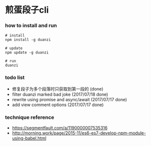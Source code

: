 # 煎蛋段子cli


### how to install and run

```
# install
npm install -g duanzi

# update
npm update -g duanzi

# run
duanzi
```

### todo list

- 修复段子为多个段落时只获取到第一段的 (done)
- filter duanzi marked bad joke (2017/07/18 done)
- rewrite using promise and async/await (2017/07/17 done)
- add view comment options (2017/07/17 done)

### technique reference
- https://segmentfault.com/a/1190000007535316
- http://morning.work/page/2015-11/es6-es7-develop-npm-module-using-babel.html
